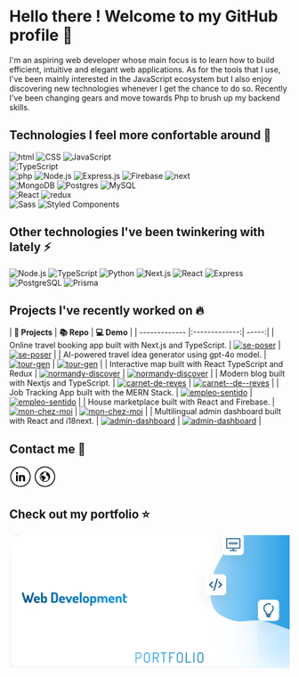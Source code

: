 # Hello there ! Welcome to my GitHub profile :wave:

I'm an aspiring web developer whose main focus is to learn how to build efficient, intuitive and elegant web applications. As for the tools that I use, I've been mainly interested in the JavaScript ecosystem but I also enjoy discovering new technologies whenever I get the chance to do so. Recently I've been changing gears and move towards Php to brush up my backend skills.

## Technologies I feel more confortable around :rocket:
<div><img alt="html" src="https://img.shields.io/badge/-HTML-E34F26.svg?logo=html5&logoColor=white" />
<img alt="CSS" src="https://img.shields.io/badge/CSS-1572B6.svg?logo=css3&logoColor=white">
<img alt="JavaScript" src="https://img.shields.io/badge/-JavaScript-yellow.svg?logo=javascript&logoColor=white"></div>
<img alt="TypeScript" src="https://img.shields.io/badge/-TypeScript-007ACC.svg?logo=typescript&logoColor=white" />
<div>
<img alt="php" src="https://img.shields.io/badge/php-%23777BB4.svg?logo=php&logoColor=white">
<img alt="Node.js" src="https://img.shields.io/badge/Node.js-43853D.svg?logo=node.js&logoColor=white">
<img alt="Express.js" src="https://img.shields.io/badge/Express.js-404d59.svg?logo=express&logoColor=white">
<img alt="Firebase" src="https://img.shields.io/badge/-Firebase-039BE5.svg?&logo=Firebase&logoColor=white" />
<img alt="next" src="https://img.shields.io/badge/Next-black.svg?logo=next.js&logoColor=white" >
</div>
<div>
<img alt="MongoDB" src ="https://img.shields.io/badge/MongoDB-4ea94b.svg?logo=mongodb&logoColor=white">
 <img alt="Postgres" src="https://img.shields.io/badge/postgres-%23316192.svg?logo=postgresql&logoColor=white">
 <img alt="MySQL" src="https://img.shields.io/badge/MySQL-black.svg?logo=mysql&logoColor=white">
</div>

 <div>
<img alt="React" src="https://img.shields.io/badge/-React-45b8d8.svg?logo=react&logoColor=white" />
<img alt="redux" src="https://img.shields.io/badge/-Redux-764ABC.svg?logo=redux&logoColor=white" />
 </div>


 <div>
<img alt="Sass" src="https://img.shields.io/badge/Sass-CC6699.svg?logo=sass&logoColor=white" />
<img alt="Styled Components" src="https://img.shields.io/badge/-Styled_Components-db7092.svg?logo=styled-components&logoColor=white" />
 </div>

## Other technologies I've been twinkering with lately :zap:
<div>
<img alt="Node.js" src="https://img.shields.io/badge/Node.js-339933.svg?logo=node.js&logoColor=white" />
<img alt="TypeScript" src="https://img.shields.io/badge/TypeScript-3178C6.svg?logo=typescript&logoColor=white" />
<img alt="Python" src="https://img.shields.io/badge/Python-14354C.svg?logo=python&logoColor=white" />
<img alt="Next.js" src="https://img.shields.io/badge/Next.js-000000.svg?logo=next.js&logoColor=white" />
<img alt="React" src="https://img.shields.io/badge/React-61DAFB.svg?logo=react&logoColor=black" />
<img alt="Express" src="https://img.shields.io/badge/Express-000000.svg?logo=express&logoColor=white" />
<img alt="PostgreSQL" src="https://img.shields.io/badge/PostgreSQL-4169E1.svg?logo=postgresql&logoColor=white" />
<img alt="Prisma" src="https://img.shields.io/badge/Prisma-2D3748.svg?logo=prisma&logoColor=white" />
</div>


## Projects I've recently worked on :fire:
|
<b>🦜 Projects</b>    |  <b>📚 Repo</b>    | <b>💻 Demo</b>   |
| ------------- |:-------------:| -----:|
| Online travel booking app built with Next.js and TypeScript. | <a href="https://github.com/LouisLeca22/se-poser"><img alt="se-poser" src="https://img.shields.io/static/v1?label=&message=se--poser&color=000605&logo=github&logoColor=FFFFFF&labelColor=000605"/></a> |  <a href="https://se-poser.vercel.app/"><img alt="se-poser" src="https://img.shields.io/static/v1?label=&message=se--poser&color=343b41&logo=vercel&logoColor=FFFFFF&labelColor=000605"/></a>  |
| AI-powered travel idea generator using gpt-4o model. | <a href="https://github.com/LouisLeca22/tour-gen"><img alt="tour-gen" src="https://img.shields.io/static/v1?label=&message=tour--gen&color=000605&logo=github&logoColor=FFFFFF&labelColor=000605"/></a> |  <a href="https://tour-gen.vercel.app/"><img alt="tour-gen" src="https://img.shields.io/static/v1?label=&message=tour--gen&color=343b41&logo=vercel&logoColor=FFFFFF&labelColor=000605"/></a>  |
| Interactive map built with React TypeScript and Redux | <a href="https://github.com/LouisLeca22/normandy-discover"><img alt="normandy-discover" src="https://img.shields.io/static/v1?label=&message=normandy--discover&color=000605&logo=github&logoColor=FFFFFF&labelColor=000605"/></a> |   <a href="https://normandy-discover.web.app/"><img alt="normandy-discover" src="https://img.shields.io/static/v1?label=&message=normandy--discover&color=343b41&logo=firebase&logoColor=FFFFFF&labelColor=000605"/></a>  |
| Modern blog built with Nextjs and TypeScript. | <a href="https://github.com/LouisLeca22/carnet-de-reves"><img alt="carnet-de-reves" src="https://img.shields.io/static/v1?label=&message=carnet--de--reves&color=000605&logo=github&logoColor=FFFFFF&labelColor=000605"/></a> |  <a href="https://carnet-de-reves.vercel.app/"><img alt="carnet--de--reves" src="https://img.shields.io/static/v1?label=&message=carnet--de--reves&color=343b41&logo=vercel&logoColor=FFFFFF&labelColor=000605"/></a>  |
| Job Tracking App built with the MERN Stack. | <a href="https://github.com/LouisLeca22/empleo-sentido"><img alt="empleo-sentido" src="https://img.shields.io/static/v1?label=&message=empleo--sentido&color=000605&logo=github&logoColor=FFFFFF&labelColor=000605"/></a> |  <a href="https://empleo-sentido.onrender.com/"><img alt="empleo-sentido" src="https://img.shields.io/static/v1?label=&message=empleo--sentido&color=343b41&logo=heroku&logoColor=FFFFFF&labelColor=000605"/></a>  |
| House marketplace built with React and Firebase. | <a href="https://github.com/LouisLeca22/mon-chez-moi"><img alt="mon-chez-moi" src="https://img.shields.io/static/v1?label=&message=mon--chez--moi&color=000605&logo=github&logoColor=FFFFFF&labelColor=000605"/></a> |  <a href="https://mon-chez-moi.vercel.app/"><img alt="mon-chez-moi" src="https://img.shields.io/static/v1?label=&message=mon--chez--moi&color=343b41&logo=vercel&logoColor=FFFFFF&labelColor=000605"/></a>  |
| Multilingual admin dashboard built with React and i18next. | <a href="https://github.com/LouisLeca22/admin-dashboard"><img alt="admin-dashboard" src="https://img.shields.io/static/v1?label=&message=admin--dashboard&color=000605&logo=github&logoColor=FFFFFF&labelColor=000605"/></a> |  <a href="https://dashboard-4886f.web.app/"><img alt="admin-dashboard" src="https://img.shields.io/static/v1?label=&message=admin--dashboard&color=343b41&logo=firebase&logoColor=FFFFFF&labelColor=000605"/></a>  |



## Contact me :speech_balloon:

<a href="https://www.linkedin.com/in/louis-leca/" target="_blank"><img src="assets/in.png" alt="LinkedIn" width="40"></a>
<a href="https://louis-leca.web.app" target="_blank"><img src="assets/www.png" alt="web" width="40"></a>

## Check out my portfolio :star:

<a  href="http://louis-leca.web.app">
 <img src="./assets/website.png" alt="website" />
</a>
